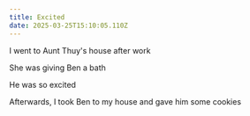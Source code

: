```yaml
---
title: Excited
date: 2025-03-25T15:10:05.110Z
---
```


I went to Aunt Thuy's house after work

She was giving Ben a bath

He was so excited

Afterwards, I took Ben to my house and gave him some cookies
